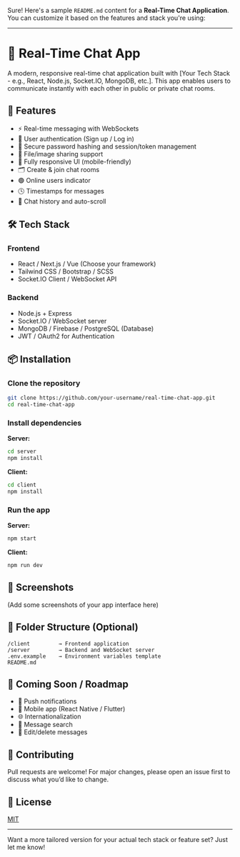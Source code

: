 Sure! Here's a sample `README.md` content for a **Real-Time Chat Application**. You can customize it based on the features and stack you're using:

---

# 💬 Real-Time Chat App

A modern, responsive real-time chat application built with [Your Tech Stack - e.g., React, Node.js, Socket.IO, MongoDB, etc.]. This app enables users to communicate instantly with each other in public or private chat rooms.

## 🚀 Features

- ⚡ Real-time messaging with WebSockets
- 👥 User authentication (Sign up / Log in)
- 🔐 Secure password hashing and session/token management
- 📁 File/image sharing support
- 📱 Fully responsive UI (mobile-friendly)
- 🗂️ Create & join chat rooms
- 🟢 Online users indicator
- 🕓 Timestamps for messages
- 🧹 Chat history and auto-scroll

## 🛠️ Tech Stack

### Frontend
- React / Next.js / Vue (Choose your framework)
- Tailwind CSS / Bootstrap / SCSS
- Socket.IO Client / WebSocket API

### Backend
- Node.js + Express
- Socket.IO / WebSocket server
- MongoDB / Firebase / PostgreSQL (Database)
- JWT / OAuth2 for Authentication

## 📦 Installation

### Clone the repository
```bash
git clone https://github.com/your-username/real-time-chat-app.git
cd real-time-chat-app
```

### Install dependencies

**Server:**
```bash
cd server
npm install
```

**Client:**
```bash
cd client
npm install
```

### Run the app

**Server:**
```bash
npm start
```

**Client:**
```bash
npm run dev
```

## 📸 Screenshots

(Add some screenshots of your app interface here)

## 📁 Folder Structure (Optional)

```
/client         → Frontend application
/server         → Backend and WebSocket server
.env.example    → Environment variables template
README.md
```

## 🧪 Coming Soon / Roadmap

- 🔔 Push notifications
- 📱 Mobile app (React Native / Flutter)
- 🌐 Internationalization
- 🔎 Message search
- 🔄 Edit/delete messages

## 🤝 Contributing

Pull requests are welcome! For major changes, please open an issue first to discuss what you’d like to change.

## 📄 License

[MIT](LICENSE)

---

Want a more tailored version for your actual tech stack or feature set? Just let me know!
